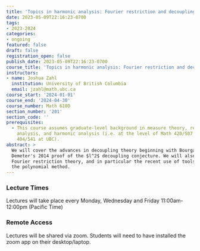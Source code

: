 ```yaml
---
title: 'Topics in harmonic analysis: Fourier restriction and decoupling'
date: 2023-05-09T22:16:23-0700
tags:
- 2023-2024
categories:
- ongoing
featured: false
draft: false
registration_open: false
publish_date: 2023-05-09T22:16:23-0700
course_title: 'Topics in harmonic analysis: Fourier restriction and decoupling'
instructors:
- name: Joshua Zahl
  institution: University of British Columbia
  email: jzahl@math.ubc.ca
course_start: '2024-01-01'
course_end: '2024-04-30'
course_number: Math 610D
section_number: '201'
section_code: ''
prerequisites: 
  - This course assumes graduate-level background in measure theory, real
    analysis, and harmonic analysis (i.e. at the level of Math 420/507 and Math
    404/541 at UBC).
abstract: >
  We will cover the advances in decoupling theory beginning with Bourgain and
  Demeter's 2014 proof of the $l^2$ decoupling conjecture. We will also cover
  Fourier restriction theory, and in particular the recent use of tools such as
  the polynomial method.
---
```


### Lecture Times
Lectures will take place every Monday, Wednesday and Friday 11:00am-12:00pm
(Pacific Time)

### Remote Access
Lectures will be shared via zoom. Students will need to have installed the zoom
app on their desktop/laptop.

